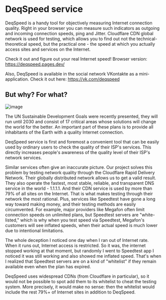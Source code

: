 # DeqSpeed service
DeqSpeed is a handy tool for objectively measuring Internet connection quality. Right in your browser you can measure such indicators as outgoing and incoming connection speeds, ping and Jitter.
Cloudflare CDN global network is used for testing, which allows you to find out not the technical-theoretical speed, but the practical one - the speed at which you actually access sites and services on the Internet.

Check it out and figure out your real Internet speed!
Browser version: https://deqspeed.pages.dev/

Also, DeqSpeed is available in the social network VKontakte as a mini-application.
Check it out here: https://vk.com/deqspeed

## But why? For what?
![image](https://user-images.githubusercontent.com/18516370/167397594-d1838471-f7a4-48a0-8cac-26071c0703a2.png)

The UN Sustainable Development Goals were recently presented, they will run until 2030 and consist of 17 critical areas whose solutions will change the world for the better. An important part of these plans is to provide all inhabitants of the Earth with a quality Internet connection.

DeqSpeed service is first and foremost a convenient tool that can be easily used by ordinary users to check the quality of their ISP's services. This directly increases people's awareness of the quality level of their ISP's network services.

Similar services often give an inaccurate picture. Our project solves this problem by testing network quality through the Cloudflare Rapid Delivery Network. Their globally distributed network allows us to get a valid result. They also operate the fastest, most stable, reliable, and transparent DNS service in the world - 1.1.1.1. And their CDN service is used by more than 79% of all sites on the Internet. That is what makes testing through their network the most rational. 
Plus, services like Speedtest have gone a long way toward making money, and their testing methods are easily circumvented. For example, major providers like Megafon often limit connection speeds on unlimited plans, but Speedtest servers are "white-listed," which is why when you test speed via Speedtest, Megafon's customers will see inflated speeds, when their actual speed is much lower due to intentional limitations.

The whole deception I noticed one day when I ran out of Internet rate. When it runs out, Internet access is restricted. So it was, the internet stopped working at that moment, but randomly I went to Speedtest app I noticed it was still working and also showed me inflated speed. That's when I realized that Speedtest servers are on a kind of "whitelist" if they remain available even when the plan has expired.

DeqSpeed uses widespread CDNs (from Cloudflare in particular), so it would not be possible to spot add them to its whitelist to cheat the testing system. More precisely, it would make no sense: then the whitelist would include the rest 79%+ of Internet sites in addition to DeqSpeed.
